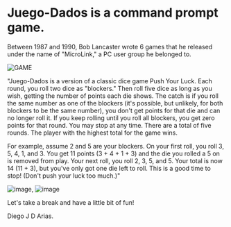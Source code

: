 # Juego-Dados is a command prompt game.

Between 1987 and 1990, Bob Lancaster wrote 6 games that he released under the name of "MicroLink," a PC user group he belonged to.

![GAME](https://github.com/user-attachments/assets/372a0beb-d281-4072-819d-b8cfc93a78c5)


"Juego-Dados is a version of a classic dice game Push Your Luck. Each round, you roll two dice as "blockers." Then roll five dice as long as you wish, getting the number of points each die shows. The catch is if you roll the same number as one of the blockers (it's possible, but unlikely, for both blockers to be the same number), you don't get points for that die and can no longer roll it. If you keep rolling until you roll all blockers, you get zero points for that round. You may stop at any time. There are a total of five rounds. The player with the highest total for the game wins.

For example, assume 2 and 5 are your blockers. On your first roll, you roll 3, 5, 4, 1, and 3. You get 11 points (3 + 4 + 1 + 3) and the die you rolled a 5 on is removed from play. Your next roll, you roll 2, 3, 5, and 5. Your total is now 14 (11 + 3), but you've only got one die left to roll. This is a good time to stop! (Don't push your luck too much.)"


![image](https://github.com/user-attachments/assets/385d31a4-10fe-4e17-b13a-9ba7a6b675af), ![image](https://github.com/user-attachments/assets/06046186-8911-4cca-bb42-faa39b106fa5)


Let's take a break and have a little bit of fun!

Diego J D Arias.
